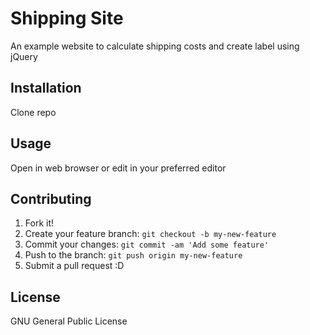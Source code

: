 # Shipping Site
An example website to calculate shipping costs and create label using jQuery
## Installation
Clone repo
## Usage
Open in web browser or edit in your preferred editor
## Contributing
1. Fork it!
2. Create your feature branch: `git checkout -b my-new-feature`
3. Commit your changes: `git commit -am 'Add some feature'`
4. Push to the branch: `git push origin my-new-feature`
5. Submit a pull request :D

## License
GNU General Public License
